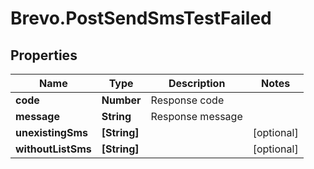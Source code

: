 # Brevo.PostSendSmsTestFailed

## Properties
Name | Type | Description | Notes
------------ | ------------- | ------------- | -------------
**code** | **Number** | Response code | 
**message** | **String** | Response message | 
**unexistingSms** | **[String]** |  | [optional] 
**withoutListSms** | **[String]** |  | [optional] 


